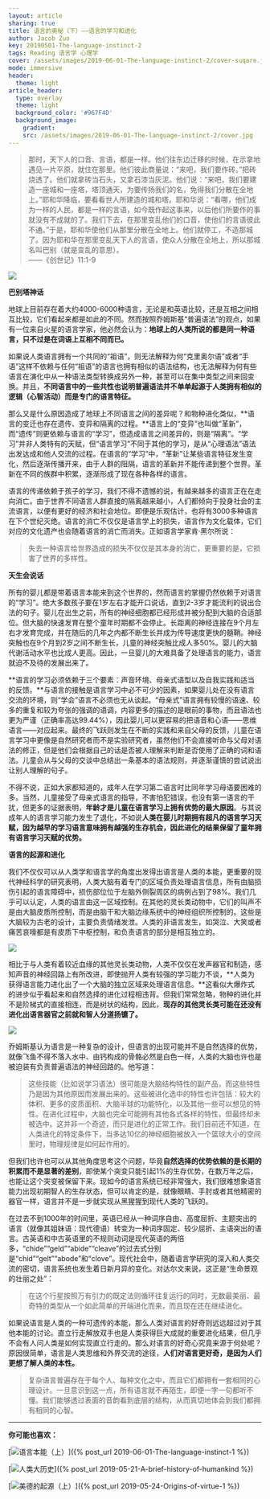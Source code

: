 ```yaml
---
layout: article
sharing: true
title: 语言的奥秘（下）——语言的学习和进化
author: Jacob Zuo
key: 20190501-The-language-instinct-2
tags: Reading 语言学 心理学
cover: /assets/images/2019-06-01-The-language-instinct-2/cover-suqare.jpg
mode: immersive
header:
  theme: light
article_header:
  type: overlay
  theme: light
  background_color: '#967F4D'
  background_image: 
    gradient: 
    src: /assets/images/2019-06-01-The-language-instinct-2/cover.jpg
---
```


> 那时，天下人的口音、言语，都是一样。他们往东边迁移的时候，在示拿地遇见一片平原，就住在那里。他们彼此商量说：“来吧，我们要作砖。”把砖烧透了。他们就拿砖当石头，又拿石漆当灰泥。他们说：“来吧，我们要建造一座城和一座塔，塔顶通天，为要传扬我们的名，免得我们分散在全地上。”耶和华降临，要看看世人所建造的城和塔。耶和华说：“看哪，他们成为一样的人民，都是一样的言语，如今既作起这事来，以后他们所要作的事就没有不成就的了。我们下去，在那里变乱他们的口音，使他们的言语彼此不通。”于是，耶和华使他们从那里分散在全地上。他们就停工，不造那城了。因为耶和华在那里变乱天下人的言语，使众人分散在全地上，所以那城名叫巴别（就是变乱的意思）。  
> ——《创世记》11:1-9

![]({{site.url}}/assets/images/2019-06-01-The-language-instinct-2/cover-clear.jpg)

<!--more-->

**巴别塔神话**

地球上目前存在着大约4000-6000种语言，无论是和英语比较，还是互相之间相互比较，它们看起来都是如此的不同。然而按照乔姆斯基“普遍语法”的观点，如果有一位来自火星的语言学家，他必然会认为：**地球上的人类所说的都是同一种语言，只不过是在词语上互相不同而已。**

如果说人类语言拥有一个共同的“祖语”，则无法解释为何“克里奥尔语”或者“手语”这样不依赖与任何“祖语”的语言也拥有相似的语法结构，也无法解释为何有些语言在演化中从一种语法类型转换成另外一种，甚至可以在集中类型之间来回变换。并且，**不同语言中的一些共性也说明普遍语法并不单单起源于人类拥有相似的逻辑（心智活动）而是专门的语言特征。**

那么又是什么原因造成了地球上不同语言之间的差异呢？和物种进化类似，**语言的变迁也存在遗传、变异和隔离的过程。**语言上的“变异”也叫做“革新”，而“遗传”则更依赖与语言的“学习”，但造成语言之间差异的，则是“隔离”。“学习”并非人类特有的天赋，但“语言学习”不同于其他的学习，是从“心理语法”语法出发达成和他人交流的过程。在语言的“学习”中，“革新”让某些语言特征发生变化，然后逐渐传播开来，由于人群的阻隔，语言的革新并不能传递到整个世界。革新在不同的族群中积累，逐渐形成了现在各种各样的语言。

语言的传递依赖于孩子的学习，我们不得不遗憾的说，有越来越多的语言正在在走向消亡。由于世界不同语言人群直接的隔离越来越小，人们都倾向于投身社会的主流语言，以便有更好的经济和社会地位。即便是乐观估计，也将有3000多种语言在下个世纪灭绝。语言的消亡不仅仅是语言学上的损失，语言作为文化载体，它们对应的文化遗产也会随着语言的消亡而消失。正如语言学家肯·黑尔所说：

> 失去一种语言给世界造成的损失不仅仅是其本身的消亡，更重要的是，它损害了世界的多样性。

**天生会说话**

所有的婴儿都是带着语言本能来到这个世界的，然而语言的掌握仍然依赖于对语言的“学习”。绝大多数孩子要在1岁左右才能开口说话，直到2-3岁才能流利的说出合法的句子。婴儿在出生之前，所有的神经细胞都已经形成并被分配到大脑的合适部位。但大脑的快速发育在整个童年时期都不会停止。长距离的神经连接在9个月左右才发育完成，并在随后的几年之内都不断生长并成为传导速度更快的髓鞘。神经突触也在9个月到2岁之间不断生长，儿童的神经突触比成人多50%。婴儿的大脑代谢活动水平也比成人更高。因此，一旦婴儿的大难具备了处理语言的能力，语言就迫不及待的发展出来了。

**语言的学习必须依赖于三个要素：声音环境、母亲式语型以及自我实践和适当的反馈。**与语言的接触是语言学习中必不可少的因素，如果婴儿处在没有语言交流的环境，则“学会”语言不必须也无从谈起。“母亲式”语言拥有较慢的语速、较多的重复和较为夸张的强调的语调，内容更多的描述的是眼前的事物，而且语法也更为严谨（正确率高达99.44%），因此婴儿可以更容易的把语音和心语——思维语言——对应起来。最终的飞跃则发生在不断的实践和来自父母的反馈，儿童在语言学习中更像是自然研究者而不是实验研究者，虽然他们不会直接听命与父母对语法的修正，但是他们会根据自己的话是否被人理解来判断是否使用了正确的词和语法。儿童会从与父母的交谈中总结出一条基本的语法规则，并逐渐谨慎的尝试说出让别人理解的句子。

不得不说，正如大家都知道的，成年人在学习第二语言时比同年学习母语要困难的多。当然，儿童接受了母亲式语言的指导，不害怕犯错误，也没有第一语言的干扰，但更多的证据表明，**年龄才是儿童在语言学习上拥有优势的最大原因**。与其说成年人的语言学习能力发生了退化，不如说**人类在婴儿时期拥有超凡的语言学习天赋，因为越早的学习语言意味拥有越强的生存机会，因此进化的结果保留了童年拥有语言学习天赋的优势。**

**语言的起源和进化**

我们不仅仅可以从人类学和语言学的角度出发得出语言是人类的本能，更重要的现代神经科学的研究表明，人类大脑有着专门的区域负责处理语言信息，所有由脑损伤引起的语言障碍中，损伤部位位于左脑外侧裂周区的病例占到了98%。我们几乎可以认定，人类的语言由这一区域控制。在其他的灵长类动物中，它们的叫声不是由大脑皮质所控制，而是由脑干和大脑边缘系统中的神经组织所控制的。这些是大脑较为古老的设计，主要负责情绪发泄。人类的非语言发生，如哭泣、大笑或者痛苦哀嚎都是有皮质下中枢控制，和负责语言的部分是相互独立的。

![]({{site.url}}/assets/images/2019-06-01-The-language-instinct-2/Brain.png)

相比于与人类有着较近血缘的其他灵长类动物，人类不仅仅在发声器官和制造，感知声音的神经回路上有所改进，即使抛开人类有较强的学习能力不谈，**人类为获得语言能力进化出了一个大脑的独立区域来处理语言信息。**这看似大爆炸式的进步似乎看起来和自然选择的进化过程相违背。但我们常常忽略，物种的进化并不是阶梯式的直接相连，而是树状的结构，因此，**现存的其他灵长类可能在还没有进化出语言器官之前就和智人分道扬镳了。**

![]({{site.url}}/assets/images/2019-06-01-The-language-instinct-2/Evolution-tree.png)

乔姆斯基认为语言是一种复杂的设计，但语言的出现可能并不是自然选择的优势，就像飞鱼不得不落入水中、由钙构成的骨骼必然是白色一样，人类的大脑也许也是被迫装有负责普遍语法的神经回路的。他写道：

> 这些技能（比如说学习语法）很可能是大脑结构特性的副产品，而这些特性乃是因为其他原因而发展出来的。这些被进化选中的特性也许包括：较大的体积、更多的皮质面积、大脑半球的功能特化，以及其他一些可以想见的特性。在进化过程中，大脑也完全可能拥有其他各式各样的特性，但最终却未被选中。这并非一个奇迹，而只是进化的正常工作。我们目前还不知道，在人类进化的特定条件下，当多达10亿的神经细胞被放入一个篮球大小的空间里时，物理规律是如何起作用的。

但我们也许也可以从其他角度思考这个问题，毕竟**自然选择的优势依赖的是长期的积累而不是显著的差别**，即使某个突变只能引起1%的生存优势，在数万年之后，也能让这个突变被保留下来。现如今的语言系统已经非常强大，我们很难想象语言能力出现初期智人的生存状态，但可以肯定的是，就像眼睛、手肘或者其他精密的器官一样，语言并不是一步就实现从黑猩猩到现代人类的飞跃的。

在过去不到1000年的时间里，英语已经从一种词序自由、高度屈折、主题突出的语言（就像其姐妹语：现代德语）转变为一种词序固定、较少屈折、主语突出的语言。古英语和中古英语里的不规则动词是现代英语的两倍多，“chide”“geld”“abide”“cleave”的过去式分别是“chid”“gelt”“abode”和“clove”。现代社会中，随着语言学研究的深入和人类交流的密切，语言系统也发生着日新月异的变化。对达尔文来说，这正是“生命景观的壮丽之处”：

> 在这个行星按照万有引力的既定法则循环往复运行的同时，无数最美丽、最奇特的类型从一个如此简单的开端进化而来，而且现在还在继续进化。

如果说语言是人类的一种可遗传的本能，那么人类对语言的好奇则远远超过对于其他本能的讨论。直立行走解放双手也是人类获得巨大成就的重要进化结果，但几乎不会有人问人类是如何实现直立行走的。那么对语言的好奇心究竟来源于何处呢？原因很简单，语言是人类思维和外界交流的途径，**人们对语言更好奇，是因为人们更想了解人类的本性。**

> 复杂语言普遍存在于每个人、每种文化之中，而且它们都拥有一套相同的心理设计。一旦意识到这一点，所有语言就不再陌生，即便一字一句都听不懂。我们能够透过表面的音韵看到底层的结构，从而真切地体会到我们都拥有相同的心智。


---
**你可能也喜欢：**

[![]({{site.url}}/assets/images/LinkImage/The-language-instinct-1.jpg "语言本能（上）")]({% post_url 2019-06-01-The-language-instinct-1 %})

[![]({{site.url}}/assets/images/LinkImage/A-brief-history-of-humankind.jpg "人类大历史")]({% post_url 2019-05-21-A-brief-history-of-humankind %})

[![]({{site.url}}/assets/images/LinkImage/Origins-of-virtue-1.jpg "美德的起源（上）")]({% post_url 2019-05-24-Origins-of-virtue-1 %})